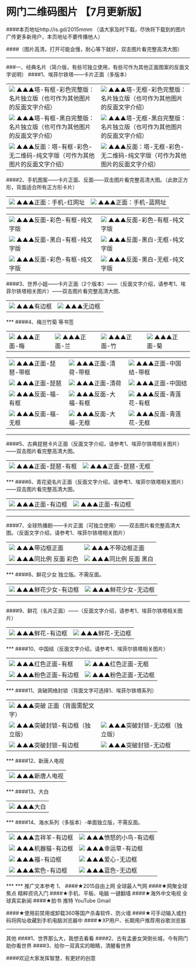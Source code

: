 # 网门二维码图片 【7月更新版】
####本页地址http://is.gd/2015mmm  （请大家及时下载，尽快将下载到的图片广传更多新用户，本页地址不要传播他人）

####（图片高清，打开可能会慢，耐心等下就好，双击图片看完整高清大图）
***
###一、经典名片（简介版，有些可独立使用，有些可作为其他正面图案的反面文字说明）
####1、埃菲尔铁塔——卡片正面（多版本）
<table>
<tr>
<td><img src="http://7xk4yy.com1.z0.glb.clouddn.com/埃菲尔塔 完整 彩色版 有框 有图标.jpg""  <tr> ▲▲▲塔-有框-彩色完整版：名片独立版（也可作为其他图片的反面文字介绍）
<td><img src="http://7xk4yy.com1.z0.glb.clouddn.com/埃菲尔塔 完整 彩色版 无框 有图标.jpg""  <tr> ▲▲▲塔-无框-彩色完整版：名片独立版（也可作为其他图片的反面文字介绍）
</tr>
<tr>
<td><img src="http://7xk4yy.com1.z0.glb.clouddn.com/埃菲尔塔 完整 黑白 有框 有图标.jpg""  <tr> ▲▲▲塔-有框-黑白完整版：名片独立版（也可作为其他图片的反面文字介绍）
<td><img src="http://7xk4yy.com1.z0.glb.clouddn.com/埃菲尔塔 完整 黑白 无框 有图标.jpg""  <tr> ▲▲▲塔-无框-黑白完整版：名片独立版（也可作为其他图片的反面文字介绍）
</tr>
<tr>
<td><img src="http://7xk4yy.com1.z0.glb.clouddn.com/背面 文字 彩色 有框.jpg"  <tr> ▲▲▲反面：塔-有框-彩色-无二维码-纯文字版（可作为其他图片的反面文字介绍）
<td><img src="http://7xk4yy.com1.z0.glb.clouddn.com/背面 长方形 文字 彩色 无框.jpg"  <tr> ▲▲▲反面：塔-无框-彩色-无二维码-纯文字版（可作为其他图片的反面文字介绍）

</table>
####2、手机图案——卡片正面、反面——双击图片看完整高清大图。（此款正方形，背面适合所有正方形卡片）
<table>
<tr>
<td><img src="http://7xk4yy.com1.z0.glb.clouddn.com/手机-有边框.jpg""  <tr> ▲▲▲正面：手机-红网址
<td><img src="http://7xk4yy.com1.z0.glb.clouddn.com/手机 有框 蓝字.jpg""  <tr> ▲▲▲正面：手机-蓝网址
</table>
<table>
<tr>
<td><img src="http://7xk4yy.com1.z0.glb.clouddn.com/手机 有框.jpg""  <tr> ▲▲▲反面-彩色-有框-纯文字版
<td><img src="http://7xk4yy.com1.z0.glb.clouddn.com/手机 背面无框.jpg""  <tr> ▲▲▲反面-彩色-有框-纯文字版
</tr>
<tr>
<td><img src="http://7xk4yy.com1.z0.glb.clouddn.com/手机 反面 黑白 有框.jpg""  <tr> ▲▲▲反面-黑白-有框-纯文字版
<td><img src="http://7xk4yy.com1.z0.glb.clouddn.com/手机 黑白 无框.jpg""  <tr> ▲▲▲反面-黑白-无框-纯文字版
</tr>
<tr>
<td><img src="http://7xk4yy.com1.z0.glb.clouddn.com/正方形 背面 有框.jpg""  <tr> ▲▲▲反面-彩色-有框-纯文字版
<td><img src="http://7xk4yy.com1.z0.glb.clouddn.com/背面 正方形 无框.jpg""  <tr> ▲▲▲反面-黑白-无框-纯文字版
</table>
####3、世界小姐——卡片正面（2个版本）——（反面文字介绍，请参考1、埃菲尔铁塔相关图片）——双击图片看完整高清大图、
<table>
<td><img src="http://7xk4yy.com1.z0.glb.clouddn.com/世界小姐 有框.jpg"  <tr>  
▲▲▲有边框
<td><img src="http://7xk4yy.com1.z0.glb.clouddn.com/世界小姐.jpg"  <tr>  
▲▲▲无边框
</table>
***
####4、梅兰竹菊 等书签
<table>

<td><img src="http://7xk4yy.com1.z0.glb.clouddn.com/书签 梅.jpg"  <tr> ▲▲▲正面-梅
<td><img src="http://7xk4yy.com1.z0.glb.clouddn.com/书签 兰.jpg"  <tr> ▲▲▲正面-兰
<td><img src="http://7xk4yy.com1.z0.glb.clouddn.com/书签 竹.jpg"  <tr> ▲▲▲正面-竹
<td><img src="http://7xk4yy.com1.z0.glb.clouddn.com/书签 菊.jpg"  <tr> ▲▲▲正面-菊
</table>
<table>
<td><img src="http://7xk4yy.com1.z0.glb.clouddn.com/书签 琵琶_带框.jpg"  <tr> ▲▲▲正面-琵琶-带框
<td><img src="http://7xk4yy.com1.z0.glb.clouddn.com/书签 雅荷_边框.jpg"  <tr> ▲▲▲正面-清荷-带框
<td><img src="http://7xk4yy.com1.z0.glb.clouddn.com/书签 中国结_边框.jpg"  <tr> ▲▲▲正面-中国结-带框
</tr>
<tr>
<td><img src="http://7xk4yy.com1.z0.glb.clouddn.com/书签 琵琶.jpg"  <tr> ▲▲▲正面-琵琶
<td><img src="http://7xk4yy.com1.z0.glb.clouddn.com/书签 雅荷.jpg"  <tr> ▲▲▲正面-清荷
<td><img src="http://7xk4yy.com1.z0.glb.clouddn.com/书签 中国结.jpg"  <tr> ▲▲▲正面-中国结
</tr>
<tr>
<td><img src="http://7xk4yy.com1.z0.glb.clouddn.com/书签 反面 福_有框.jpg"  <tr> ▲▲▲反面-福-有框
<td><img src="http://7xk4yy.com1.z0.glb.clouddn.com/书签 反面2_框.jpg"  <tr> ▲▲▲反面-大福-有框
<td><img src="http://7xk4yy.com1.z0.glb.clouddn.com/书签 背后 花_框.jpg"  <tr> ▲▲▲反面-青莲花-有框
</tr>
<tr>
<td><img src="http://7xk4yy.com1.z0.glb.clouddn.com/书签 反面 福.jpg"  <tr> ▲▲▲反面-福-无框
<td><img src="http://7xk4yy.com1.z0.glb.clouddn.com/书签 反面2.jpg"  <tr> ▲▲▲反面-大福-无框
<td><img src="http://7xk4yy.com1.z0.glb.clouddn.com/书签 背后 花.jpg"  <tr> ▲▲▲反面-青莲花-无框
</table>

***
####5、古典琵琶卡片正面（反面文字介绍，请参考1、埃菲尔铁塔相关图片）——双击图片看完整高清大图。
<table>
<td><img src="http://7xk4yy.com1.z0.glb.clouddn.com/琵琶-有框-灰字.jpg"  <tr> ▲▲▲正面-琵琶-有框
<td><img src="http://7xk4yy.com1.z0.glb.clouddn.com/琵琶-无框-灰字.jpg"  <tr> ▲▲▲正面-琵琶-无框
</table>
***
####6、青花瓷名片正面（反面文字介绍，请参考1、埃菲尔铁塔相关图片）——双击图片看完整高清大图。
<table>
<td><img src="http://7xk4yy.com1.z0.glb.clouddn.com/青花 有边框.jpg.jpg"  <tr>  
▲▲▲正面-有边框
<td><img src="http://7xk4yy.com1.z0.glb.clouddn.com/青花 无边框.jpg"  <tr>  
▲▲▲正面-有边框
</table>

***
####7、全球热播剧——卡片正面（可独立使用）——双击图片看完整高清大图。（反面文字介绍，请参考1、埃菲尔铁塔相关图片）
<table>
<td><img src="http://7xk4yy.com1.z0.glb.clouddn.com/大裤衩A6相片纸打印尺寸图有框.jpg"  <tr> ▲▲▲带边框正面
<td><img src="http://7xk4yy.com1.z0.glb.clouddn.com/大裤衩A6相片纸打印尺寸图_无框.jpg"  <tr> ▲▲▲不带边框正面
</tr>
<tr>
<td><img src="http://7xjqth.com1.z0.glb.clouddn.com/大裤衩 反面 无框 彩色.jpg"  <tr> ▲▲▲同比例 反面 彩色
<td><img src="http://7xjqth.com1.z0.glb.clouddn.com/大裤衩 反面 黑白.png"  <tr> ▲▲▲同比例 反面 黑白
</table>
***
####8、鲜花少女 独立版。不需反面。
<table>
<td><img src="http://7xk4yy.com1.z0.glb.clouddn.com/花仙子 有框.jpg"  <tr> ▲▲▲鲜花少女-有边框
<td><img src="http://7xk4yy.com1.z0.glb.clouddn.com/花仙子 无框.jpg"  <tr> ▲▲▲鲜花少女-无边框
</table>

***
####9、鲜花（名片正面）——（反面文字介绍，请参考1、埃菲尔铁塔相关图片）
<table>
<td><img src="http://7xk4yy.com1.z0.glb.clouddn.com/鲜花-有框.jpg"  <tr> ▲▲▲鲜花-有边框
<td><img src="http://7xk4yy.com1.z0.glb.clouddn.com/鲜花-无框.jpg"  <tr> ▲▲▲鲜花-无边框
</table>
***
####10、中国结（反面文字介绍，请参考1、埃菲尔铁塔相关图片）
<table>
<td><img src="http://7xk4yy.com1.z0.glb.clouddn.com/中国结 白色-有框.jpg"  <tr> ▲▲▲红色正面-有框
<td><img src="http://7xk4yy.com1.z0.glb.clouddn.com/中国结 白色-无框.jpg"  <tr> ▲▲▲红色正面-无框
</tr>
<tr>
<td><img src="http://7xk4yy.com1.z0.glb.clouddn.com/中国结 粉色-有框.jpg"  <tr> ▲▲▲粉色正面-有边框
<td><img src="http://7xk4yy.com1.z0.glb.clouddn.com/中国结 粉色-无框.jpg"  <tr> ▲▲▲粉色正面-无边框
</table>
***
####11、突破网络封锁（背面文字可选择1、埃菲尔铁塔系列）
<table>
<td><img src="http://7xk4yy.com1.z0.glb.clouddn.com/正面.jpg"  <tr> 
▲▲▲突破 正面（背面需配文字）
</tr>
<tr>
<td><img src="http://7xk4yy.com1.z0.glb.clouddn.com/突破 有框.jpg"  <tr> ▲▲▲突破封锁-有边框（独立版）
<td><img src="http://7xk4yy.com1.z0.glb.clouddn.com/突破 无框.jpg"  <tr> ▲▲▲突破封锁-无边框（独立版）
</tr>
<tr>
<td><img src="http://7xk4yy.com1.z0.glb.clouddn.com/突破 有框_黑白.jpg"  <tr> ▲▲▲突破封锁-有边框
<td><img src="http://7xk4yy.com1.z0.glb.clouddn.com/突破 无框_黑白.jpg"  <tr> ▲▲▲突破封锁-无边框
</table>
***
####12、新唐人电视
<table>
<td><img src="http://7xk4yy.com1.z0.glb.clouddn.com/新唐人电视_扫码_标准版.jpg"  <tr> ▲▲▲新唐人电视
</table>
***
####13、大白
<table>
<td><img src="http://7xjqth.com1.z0.glb.clouddn.com/大白_完整版.jpg"  <tr> ▲▲▲大白
</table>
***
####14、海水系列（多版本）-单面独立版，不需反面。
<table>
<td><img src="http://7xk4yy.com1.z0.glb.clouddn.com/海水 吉祥羊 有框.jpg"  <tr> ▲▲▲吉祥羊-有边框
<td><img src="http://7xk4yy.com1.z0.glb.clouddn.com/海水 小鸟 有框.jpg"  <tr> ▲▲▲愤怒的小鸟-有边框
</tr>
<tr>
<td><img src="http://7xk4yy.com1.z0.glb.clouddn.com/海水 机器猫 有框.jpg"  <tr> ▲▲▲机器猫-有边框
<td><img src="http://7xk4yy.com1.z0.glb.clouddn.com/海水 幸运草 有框.jpg"  <tr> ▲▲▲幸运草-有边框
</tr>
<tr>
<td><img src="http://7xk4yy.com1.z0.glb.clouddn.com/海水 福 有框.jpg"  <tr> ▲▲▲福-有边框
<td><img src="http://7xk4yy.com1.z0.glb.clouddn.com/海水 爱心 有框.jpg"  <tr> ▲▲▲爱心-无边框

</tr>
<tr>
<td><img src="http://7xk4yy.com1.z0.glb.clouddn.com/海水 紫色 有框.jpg"  <tr> ▲▲▲紫色-有边框
<td><img src="http://7xk4yy.com1.z0.glb.clouddn.com/海水 蓝色 有框.jpg"  <tr> ▲▲▲蓝色-无边框

</table>
***
***
推广文本参考
1、
####★2015自由上网 全球最人气网
####★网聚全球焦点 精粹资讯入门
####★手机、平板、电脑 一键翻墙
####★海外中文电视 全球真实新闻
####★脸书 推特 YouTube Gmail

####★使用前禁用或卸载360等国产杀毒软件、防火墙
####★可手动输入或扫码将网址收藏到手机电脑浏览器中
####★XP用户、长期用户推荐用谷歌浏览器

***
其他
####1、世界那么大，我想去看看
####2、古有孟姜女哭倒长城，今有网门助你看世界
####3、给你一双真实的眼睛，清醒看世界

####欢迎大家发挥智慧，有更好的创意


